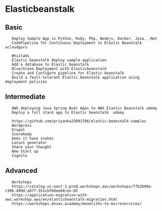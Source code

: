 # Elasticbeanstalk 
   ## Basic
       Deploy Sample App in Python, Ruby, Php, Nodejs, Docker, Java, .Net 
       CodePipeline for Continuous Deployment to Elastic Beanstalk acloudguru
       
       Whizlabs
       Elastic beanstalk deploy sample application 
       Add a database to Elastic beanstalk 
       Blue/Green Deployment with Elasticbeanstalk 
       Create and Configure pipeline for Elastic beanstalk 
       Build a fault-tolerant Elastic beanstalk application using deployment policies

   ## Intermediate   
       AWS deploying Java Spring Boot Apps to AWS Elastic Beanstalk udemy 
       Deploy a full stack app to Elastic beanstalk  udemy 

       https://github.com/priyanka23091706/elastic-beanstalk-samples
       Wordpress
       Drupal
       Scorekeep 
       Does it have snakes
       Locust generator 
       Share your thought 
       New Start up 
       Cognito     
       
   ## Advanced 
       Workshops 
       https://catalog.us-east-1.prod.workshops.aws/workshops/ffb2b90a-c99b-499d-a077-551cbf0dee84/en-US
       https://application-migration-with-aws.workshop.aws/en/elasticbeanstalk-migration.html
       https://workshops.devax.academy/monoliths-to-microservices/

